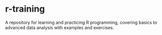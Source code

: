 # r-training
A repository for learning and practicing R programming, covering basics to advanced data analysis with examples and exercises.
